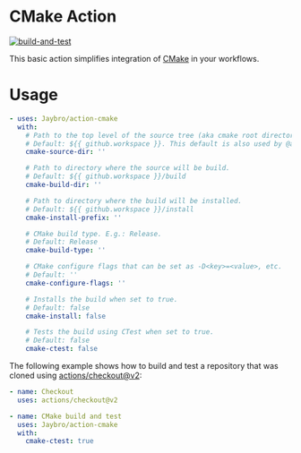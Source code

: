 # CMake Action

[![build-and-test](https://github.com/Jaybro/action-cmake/workflows/build-and-test/badge.svg)](https://github.com/Jaybro/pico_tree/actions?query=workflow%3Abuild-and-test)

This basic action simplifies integration of [CMake](https://cmake.org/) in your workflows.

# Usage

```yaml
- uses: Jaybro/action-cmake
  with:
    # Path to the top level of the source tree (aka cmake root directory).
    # Default: ${{ github.workspace }}. This default is also used by @actions/checkout@v2.
    cmake-source-dir: ''

    # Path to directory where the source will be build.
    # Default: ${{ github.workspace }}/build
    cmake-build-dir: ''

    # Path to directory where the build will be installed.
    # Default: ${{ github.workspace }}/install
    cmake-install-prefix: ''

    # CMake build type. E.g.: Release.
    # Default: Release
    cmake-build-type: ''

    # CMake configure flags that can be set as -D<key>=<value>, etc.
    # Default: ''
    cmake-configure-flags: ''

    # Installs the build when set to true.
    # Default: false
    cmake-install: false

    # Tests the build using CTest when set to true.
    # Default: false
    cmake-ctest: false
```

The following example shows how to build and test a repository that was cloned using [actions/checkout@v2](https://github.com/actions/checkout):

```yaml
- name: Checkout
  uses: actions/checkout@v2

- name: CMake build and test
  uses: Jaybro/action-cmake
  with:
    cmake-ctest: true
```
